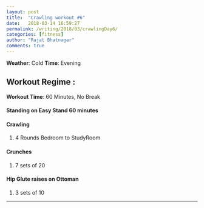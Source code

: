 ```yaml
---
layout: post
title:  "Crawling workout #6"
date:   2018-03-14 16:59:27
permalink: /writing/2018/03/crawlingDay6/
categories: [fitness]
author: "Rajat Bhatnagar"
comments: true
---
```

**Weather**: Cold
**Time**: Evening

Workout Regime :
-------------
**Workout Time**: 60 Minutes, No Break

#### **Standing on Easy Stand** 60 minutes

#### **Crawling**
1. 4 Rounds Bedroom to StudyRoom

#### **Crunches**
1. 7 sets of 20

#### **Hip Glute raises on Ottoman**
1. 3 sets of 10

----------



















































































































































































































































































































































































































